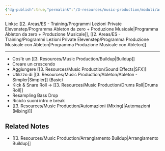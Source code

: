 ```yaml
---
{"dg-publish":true,"permalink":"/3-resources/music-production/moduli/arrangiamento-buildup-modulo/"}
---
```


Links:: [[2. Areas/ES - Training/Programmi Lezioni Private Elevenstep/Programma Ableton da zero + Produzione Musicale\|Programma Ableton da zero + Produzione Musicale]], [[2. Areas/ES - Training/Programmi Lezioni Private Elevenstep/Programma Produzione Musicale con Ableton\|Programma Produzione Musicale con Ableton]]

---

- Cos'è un [[3. Resources/Music Production/Buildup\|Buildup]]
- Creare un crescendo
- Aggiungere [[3. Resources/Music Production/Sound Effects\|SFX]]
- Utilizzo di [[3. Resources/Music Production/Ableton/Ableton - Simpler\|Simpler]] (Basic)
- Kick & Snare Roll → [[3. Resources/Music Production/Drums Roll\|Drums Roll]]
- Resampling Bass Drop
- Riciclo suoni intro e break
- [[3. Resources/Music Production/Automazioni (Mixing)\|Automazioni (Mixing)]]


## Related Notes

- [[3. Resources/Music Production/Arrangiamento Buildup\|Arrangiamento Buildup]]


